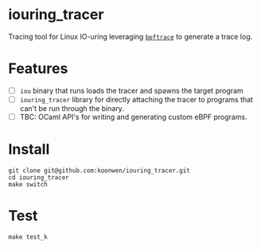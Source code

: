 # iouring_tracer
Tracing tool for Linux IO-uring leveraging
[`bpftrace`](https://github.com/iovisor/bpftrace) to generate a trace
log.

# Features
- [ ] `iou` binary that runs loads the tracer and spawns the target
      program
- [ ] `iouring_tracer` library for directly attaching the tracer to
      programs that can't be run through the binary.
- [ ] TBC: OCaml API's for writing and generating custom eBPF programs.

# Install
``` shell
git clone git@github.com:koonwen/iouring_tracer.git
cd iouring_tracer
make switch
```

# Test
``` shell
make test_k
```
